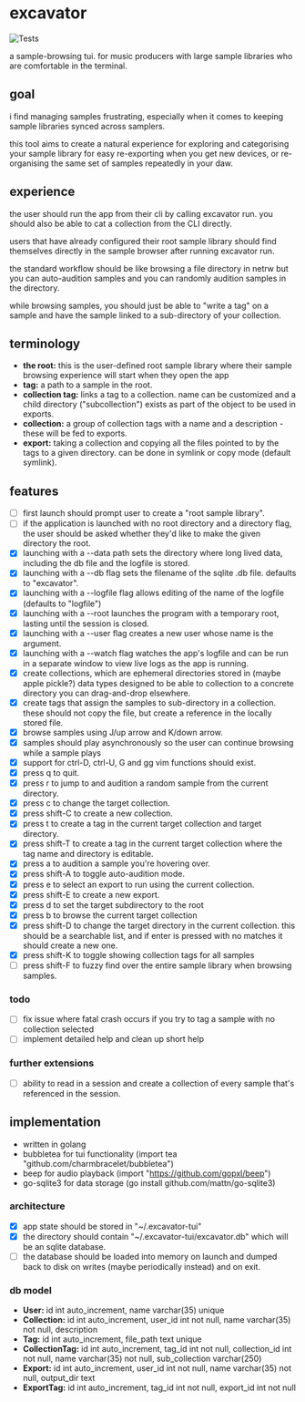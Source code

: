 # excavator
![Tests](https://github.com/jesses-code-adventures/excavator/actions/workflows/formatting.yml/badge.svg)

a sample-browsing tui. for music producers with large sample libraries who are comfortable in the terminal.

## goal
i find managing samples frustrating, especially when it comes to keeping sample libraries synced across samplers.

this tool aims to create a natural experience for exploring and categorising your sample library for easy re-exporting when you get new devices, or re-organising the same set of samples repeatedly in your daw.

## experience
the user should run the app from their cli by calling excavator run. you should also be able to cat a collection from the CLI directly.

users that have already configured their root sample library should find themselves directly in the sample browser after running excavator run.

the standard workflow should be like browsing a file directory in netrw but you can auto-audition samples and you can randomly audition samples in the directory.

while browsing samples, you should just be able to "write a tag" on a sample and have the sample linked to a sub-directory of your collection.

## terminology
- **the root:** this is the user-defined root sample library where their sample browsing experience will start when they open the app
- **tag:** a path to a sample in the root.
- **collection tag:** links a tag to a collection. name can be customized and a child directory ("subcollection") exists as part of the object to be used in exports.
- **collection:** a group of collection tags with a name and a description - these will be fed to exports.
- **export:** taking a collection and copying all the files pointed to by the tags to a given directory. can be done in symlink or copy mode (default symlink).

## features
- [ ] first launch should prompt user to create a "root sample library".
- [ ] if the application is launched with no root directory and a directory flag, the user should be asked whether they'd like to make the given directory the root.
- [x] launching with a --data path sets the directory where long lived data, including the db file and the logfile is stored.
- [x] launching with a --db flag sets the filename of the sqlite .db file. defaults to "excavator".
- [x] launching with a --logfile flag allows editing of the name of the logfile (defaults to "logfile")
- [x] launching with a --root launches the program with a temporary root, lasting until the session is closed.
- [x] launching with a --user flag creates a new user whose name is the argument.
- [x] launching with a --watch flag watches the app's logfile and can be run in a separate window to view live logs as the app is running.
- [x] create collections, which are ephemeral directories stored in (maybe apple pickle?) data types designed to be able to collection to a concrete directory you can drag-and-drop elsewhere.
- [x] create tags that assign the samples to sub-directory in a collection. these should not copy the file, but create a reference in the locally stored file.
- [x] browse samples using J/up arrow and K/down arrow.
- [x] samples should play asynchronously so the user can continue browsing while a sample plays
- [x] support for ctrl-D, ctrl-U, G and gg vim functions should exist.
- [x] press q to quit.
- [x] press r to jump to and audition a random sample from the current directory.
- [x] press c to change the target collection.
- [x] press shift-C to create a new collection.
- [x] press t to create a tag in the current target collection and target directory.
- [x] press shift-T to create a tag in the current target collection where the tag name and directory is editable.
- [x] press a to audition a sample you're hovering over.
- [x] press shift-A to toggle auto-audition mode.
- [x] press e to select an export to run using the current collection.
- [x] press shift-E to create a new export.
- [x] press d to set the target subdirectory to the root
- [x] press b to browse the current target collection
- [x] press shift-D to change the target directory in the current collection. this should be a searchable list, and if enter is pressed with no matches it should create a new one.
- [x] press shift-K to toggle showing collection tags for all samples
- [ ] press shift-F to fuzzy find over the entire sample library when browsing samples.

### todo
- [ ] fix issue where fatal crash occurs if you try to tag a sample with no collection selected
- [ ] implement detailed help and clean up short help

### further extensions
- [ ] ability to read in a session and create a collection of every sample that's referenced in the session.

## implementation
- written in golang
- bubbletea for tui functionality (import tea "github.com/charmbracelet/bubbletea")
- beep for audio playback (import "https://github.com/gopxl/beep")
- go-sqlite3 for data storage (go install github.com/mattn/go-sqlite3)

### architecture
- [x] app state should be stored in "~/.excavator-tui"
- [x] the directory should contain "~/.excavator-tui/excavator.db" which will be an sqlite database.
- [ ] the database should be loaded into memory on launch and dumped back to disk on writes (maybe periodically instead) and on exit.

### db model
- **User:** id int auto_increment, name varchar(35) unique
- **Collection:** id int auto_increment, user_id int not null, name varchar(35) not null, description
- **Tag:** id int auto_increment, file_path text unique
- **CollectionTag:** id int auto_increment, tag_id int not null, collection_id int not null, name varchar(35) not null, sub_collection varchar(250)
- **Export:** id int auto_increment, user_id int not null, name varchar(35) not null, output_dir text
- **ExportTag:** id int auto_increment, tag_id int not null, export_id int not null
